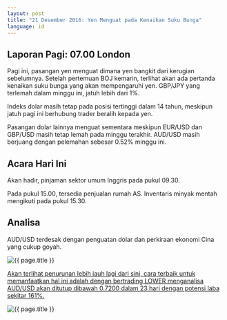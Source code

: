 ```yaml
---
layout: post
title: "21 Desember 2016: Yen Menguat pada Kenaikan Suku Bunga"
language: id
---
```

## Laporan Pagi: 07.00 London

Pagi ini, pasangan yen menguat dimana yen bangkit dari kerugian sebelumnya. Setelah pertemuan BOJ kemarin, terlihat akan ada pertanda kenaikan suku bunga yang akan mempengaruhi yen. GBP/JPY yang terlemah dalam minggu ini, jatuh lebih dari 1%.

Indeks dolar masih tetap pada posisi tertinggi dalam 14 tahun, meskipun jatuh pagi ini berhubung trader beralih kepada yen.

Pasangan dolar lainnya menguat sementara meskipun EUR/USD dan GBP/USD masih tetap lemah pada minggu terakhir. AUD/USD masih berjuang dengan pelemahan sebesar 0.52% minggu ini.

## Acara Hari Ini

Akan hadir, pinjaman sektor umum Inggris pada pukul 09.30.

Pada pukul 15.00, tersedia penjualan rumah AS. Inventaris minyak mentah mengikuti pada pukul 15.30.

## Analisa

AUD/USD terdesak dengan penguatan dolar dan perkiraan ekonomi Cina yang cukup goyah.

<img class="post-image" src="{{ site.url }}/images/2016-12-21_07-00-53.jpg" alt="{{ page.title }}">

<a href="%LINK%%?currency=GBP&amp;market=forex&amp;underlying=frxAUDUSD&amp;formname=higherlower&amp;duration_amount=23&amp;duration_units=d&amp;amount=10&amp;amount_type=payout&amp;expiry_type=duration&amp;barrier=0.7200" target="_blank">Akan terlihat penurunan lebih jauh lagi dari sini, cara terbaik untuk memanfaatkan hal ini adalah dengan bertrading LOWER menganalisa AUD/USD akan ditutup dibawah 0.7200 dalam 23 hari dengan potensi laba sekitar 161%.</a>

<img class="post-image" src="{{ site.url }}/images/Screen-Shot-2016-12-22-at-10.15.54-AM.png" alt="{{ page.title }}">